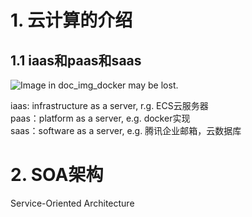 # 1. 云计算的介绍
## 1.1 iaas和paas和saas
![Image in doc_img_docker may be lost. ]()

iaas: infrastructure as a server, r.g. ECS云服务器  
paas：platform as a server, e.g. docker实现  
saas：software as a server, e.g. 腾讯企业邮箱，云数据库  

# 2. SOA架构

Service-Oriented Architecture  
